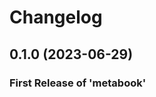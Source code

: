 # Changelog

<!--next-version-placeholder-->

## 0.1.0 (2023-06-29)

### First Release of 'metabook'
